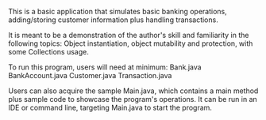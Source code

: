 This is a basic application that simulates basic banking operations, adding/storing customer information plus handling transactions.

It is meant to be a demonstration of the author's skill and familiarity in the following topics:
Object instantiation, object mutability and protection, with some Collections usage.

To run this program, users will need at minimum:
Bank.java
BankAccount.java
Customer.java
Transaction.java

Users can also acquire the sample Main.java, which contains a main method plus sample code to showcase the program's operations.
It can be run in an IDE or command line, targeting Main.java to start the program.
